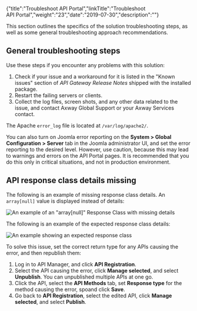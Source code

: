 {"title":"Troubleshoot API Portal","linkTitle":"Troubleshoot API Portal","weight":"23","date":"2019-07-30","description":""} 

This section outlines the specifics of the solution troubleshooting steps, as well as some general troubleshooting approach recommendations.

General troubleshooting steps
-----------------------------

Use these steps if you encounter any problems with this solution:

1.  Check if your issue and a workaround for it is listed in the "Known issues" section of *API Gateway Release Notes* shipped with the installed package.
2.  Restart the failing servers or clients.
3.  Collect the log files, screen shots, and any other data related to the issue, and contact Axway Global Support or your Axway Services contact.

The Apache `error_log` file is located at `/var/log/apache2/`.

You can also turn on Joomla error reporting on the **System &gt; Global Configuration &gt; Server** tab in the Joomla administrator UI, and set the error reporting to the desired level. However, use caution, because this may lead to warnings and errors on the API Portal pages. It is recommended that you do this only in critical situations, and not in production environment.

API response class details missing
----------------------------------

The following is an example of missing response class details. An `array[null]` value is displayed instead of details:

![An example of an "array\[null\]" Response Class with missing details](/Images/APIPortal/troubleshooting1.png)

The following is an example of the expected response class details:

![An example showing an expected response class](/Images/APIPortal/troubleshooting2.png)

To solve this issue, set the correct return type for any APIs causing the error, and then republish them:

1.  Log in to API Manager, and click **API Registration**.
2.  Select the API causing the error, click **Manage selected**, and select **Unpublish**. You can unpublished multiple APIs at one go.
3.  Click the API, select the **API Methods** tab, set **Response type** for the method causing the error, spoand click **Save**.
4.  Go back to **API Registration**, select the edited API, click **Manage selected**, and select **Publish**.

